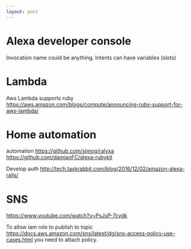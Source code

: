 ```yaml
---
layout: post
---
```


# Alexa developer console

Invocation name could be anything.
Intents can have variables (slots)

# Lambda

Aws Lambda supports ruby
https://aws.amazon.com/blogs/compute/announcing-ruby-support-for-aws-lambda/

# Home automation

automation
https://github.com/sjmog/ralyxa
https://github.com/damianFC/alexa-rubykit

Develop auth
http://tech.taskrabbit.com/blog/2016/12/02/amazon-alexa-rails/

# SNS

https://www.youtube.com/watch?v=PsJsP-7cydk

To allow iam role to publish to topic
https://docs.aws.amazon.com/sns/latest/dg/sns-access-policy-use-cases.html
you need to attach policy.

